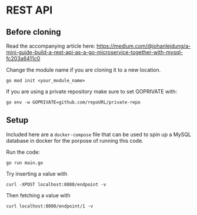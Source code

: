 # REST API

## Before cloning

Read the accompanying article here: https://medium.com/@johanlejdung/a-mini-guide-build-a-rest-api-as-a-go-microservice-together-with-mysql-fc203a6411c0

Change the module name if you are cloning it to a new location.

```
go mod init <your_module_name>
```

If you are using a private repository make sure to set GOPRIVATE with:

```
go env -w GOPRIVATE=github.com/repoURL/private-repo
```

## Setup

Included here are a `docker-compose` file that can be used to spin up a MySQL database in docker for the porpose of running this code.

Run the code:

```
go run main.go
```

Try inserting a value with

```
curl -XPOST localhost:8080/endpoint -v
```

Then fetching a value with

```
curl localhost:8080/endpoint/1 -v
```
